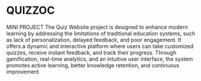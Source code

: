 # QUIZZOC
MINI PROJECT
The Quiz Website project is designed to enhance modern learning by addressing the limitations of traditional education systems, such as lack of personalization, delayed feedback, and poor engagement. It offers a dynamic and interactive platform where users can take customized quizzes, receive instant feedback, and track their progress. Through gamification, real-time analytics, and an intuitive user interface, the system promotes active learning, better knowledge retention, and continuous improvement


